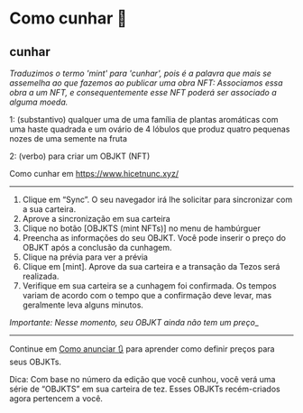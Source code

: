 # Como cunhar 🌿

## cunhar
_Traduzimos o termo 'mint' para 'cunhar', pois é a palavra que mais se assemelha ao que fazemos ao publicar uma obra NFT: Associamos essa obra a um NFT, e consequentemente esse NFT poderá ser associado a alguma moeda._

1: (substantivo) qualquer uma de uma família de plantas aromáticas com uma haste quadrada e um ovário de 4 lóbulos que produz quatro pequenas nozes de uma semente na fruta

2: (verbo) para criar um OBJKT (NFT)

Como cunhar em https://www.hicetnunc.xyz/

***

1. Clique em “Sync”. O seu navegador irá lhe solicitar para sincronizar com a sua carteira.
2. Aprove a sincronização em sua carteira
3. Clique no botão [OBJKTS (mint NFTs)] no menu de hambúrguer
4. Preencha as informações do seu OBJKT. Você pode inserir o preço do OBJKT após a conclusão da cunhagem.
5. Clique na prévia para ver a prévia
6. Clique em [mint]. Aprove da sua carteira e a transação da Tezos será realizada.
7. Verifique em sua carteira se a cunhagem foi confirmada. Os tempos variam de acordo com o tempo que a confirmação deve levar, mas geralmente leva alguns minutos.

_Importante: Nesse momento, seu OBJKT ainda não tem um preço__

***

Continue em [Como anunciar 🔃](https://github.com/hicetnunc2000/hicetnunc/wiki/PT:Como-troncar) para aprender como definir preços para seus OBJKTs.

Dica: Com base no número da edição que você cunhou, você verá uma série de “OBJKTS” em sua carteira de tez. Esses OBJKTs recém-criados agora pertencem a você.